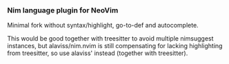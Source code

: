### Nim language plugin for NeoVim

Minimal fork without syntax/highlight, go-to-def and autocomplete.

This would be good together with treesitter to avoid multiple nimsuggest
instances, but alaviss/nim.nvim is still compensating for lacking highlighting
from treesitter, so use alaviss' instead (together with treesitter).
